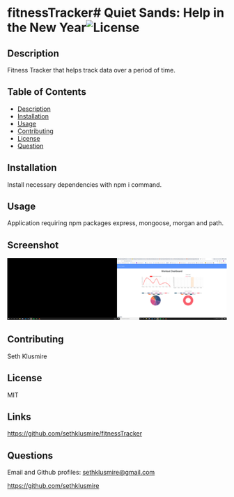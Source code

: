 # fitnessTracker# Quiet Sands: Help in the New Year![License](https://img.shields.io/static/v1?label=License&message=MIT&color=green)

## Description
Fitness Tracker that helps track data over a period of time.

## Table of Contents

* [Description](#description)
* [Installation](#installation)
* [Usage](#usage)
* [Contributing](#contributing)
* [License](#license)
* [Question](#questions)

## Installation
Install necessary dependencies with npm i command.

## Usage
Application requiring npm packages express, mongoose, morgan and path.

## Screenshot
![screenshot](public/assets/image/preview.png)

## Contributing
Seth Klusmire

## License
MIT

## Links
https://github.com/sethklusmire/fitnessTracker

## Questions
Email and Github profiles: [sethklusmire@gmail.com](sethklusmire@gmail.com)

https://github.com/sethklusmire 
